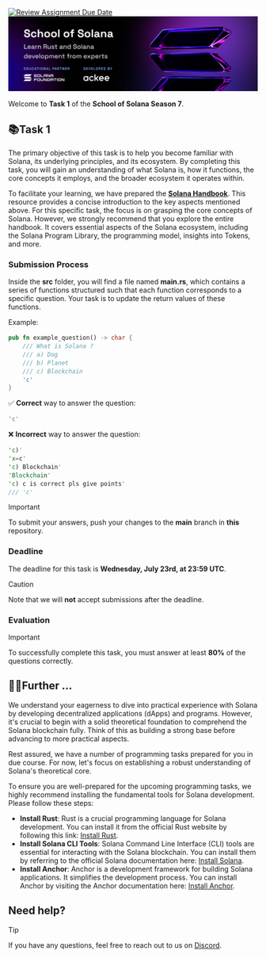 [![Review Assignment Due Date](https://classroom.github.com/assets/deadline-readme-button-22041afd0340ce965d47ae6ef1cefeee28c7c493a6346c4f15d667ab976d596c.svg)](https://classroom.github.com/a/LVHNG6qT)
![School of Solana](https://github.com/Ackee-Blockchain/school-of-solana/blob/master/.banner/banner.png?raw=true)

Welcome to **Task 1** of the **School of Solana Season 7**.

## 📚Task 1
The primary objective of this task is to help you become familiar with Solana, its underlying principles, and its ecosystem. By completing this task, you will gain an understanding of what Solana is, how it functions, the core concepts it employs, and the broader ecosystem it operates within.

To facilitate your learning, we have prepared the [**Solana Handbook**](https://ackee.xyz/solana/book/latest/). This resource provides a concise introduction to the key aspects mentioned above. For this specific task, the focus is on grasping the core concepts of Solana. However, we strongly recommend that you explore the entire handbook. It covers essential aspects of the Solana ecosystem, including the Solana Program Library, the programming model, insights into Tokens, and more.

### Submission Process
Inside the **src** folder, you will find a file named **main.rs**, which contains a series of functions structured such that each function corresponds to a specific question. Your task is to update the return values of these functions.

Example:
``` rust
pub fn example_question() -> char {
    /// What is Solana ?
    /// a) Dog
    /// b) Planet
    /// c) Blockchain
    'c'
}
```

✅ **Correct** way to answer the question:
``` rust
'c'
```

❌ **Incorrect** way to answer the question:
``` rust
'c)'
'x=c'
'c) Blockchain'
'Blockchain'
'c) c is correct pls give points'
/// 'c'
```

> [!IMPORTANT]
> To submit your answers, push your changes to the **main** branch in **this** repository.

### Deadline
The deadline for this task is **Wednesday, July 23rd, at 23:59 UTC**.

>[!CAUTION]
>Note that we will **not** accept submissions after the deadline.

### Evaluation
>[!IMPORTANT]
>To successfully complete this task, you must answer at least **80%** of the questions correctly.


## 👩‍💻Further ...
We understand your eagerness to dive into practical experience with Solana by developing decentralized applications (dApps) and programs. However, it's crucial to begin with a solid theoretical foundation to comprehend the Solana blockchain fully. Think of this as building a strong base before advancing to more practical aspects.

Rest assured, we have a number of programming tasks prepared for you in due course. For now, let's focus on establishing a robust understanding of Solana's theoretical core.

To ensure you are well-prepared for the upcoming programming tasks, we highly recommend installing the fundamental tools for Solana development. Please follow these steps:
- **Install Rust**: Rust is a crucial programming language for Solana development. You can install it from the official Rust website by following this link: [Install Rust](https://www.rust-lang.org/tools/install).
- **Install Solana CLI Tools**: Solana Command Line Interface (CLI) tools are essential for interacting with the Solana blockchain. You can install them by referring to the official Solana documentation here: [Install Solana](https://docs.solana.com/cli/install-solana-cli-tools).
- **Install Anchor**: Anchor is a development framework for building Solana applications. It simplifies the development process. You can install Anchor by visiting the Anchor documentation here: [Install Anchor](https://www.anchor-lang.com/docs/installation).


## Need help?
>[!TIP]
>If you have any questions, feel free to reach out to us on [Discord](https://discord.gg/z3JVuZyFnp).
